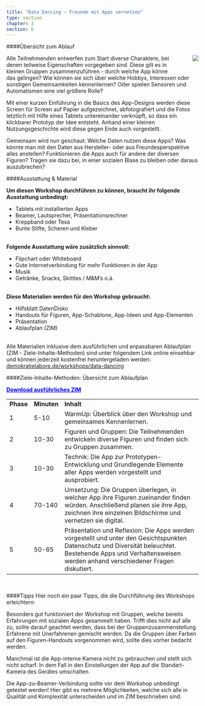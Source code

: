 ```yaml
---
title: "Data Dancing – Freunde mit Apps vernetzen"
type: section
chapter: 3
section: 6
---
```



####Übersicht zum Ablauf

<div style="margin-right: 0px; float:right; margin-left: 40px; margin-bottom: 20px">
  <img src="/images/datatancing-1.png"  style="display: block; max-width:300px; "/>
</div>

Alle Teilnehmenden entwerfen zum Start diverse Charaktere, bei denen teilweise Eigenschaften vorgegeben sind. Diese gilt es in kleinen Gruppen zusammenzuführen - durch welche App könne das gelingen? Wie können sie sich über welche Hobbys, Interessen oder sonstigen Gemeinsamkeiten kennenlernen? Oder spielen Sensoren und Automatismen eine viel größere Rolle?

Mit einer kurzen Einführung in die Basics des App-Designs werden diese Screen für Screen auf Papier aufgezeichnet, abfotografiert und die Fotos letztlich mit Hilfe eines Tablets untereinander verknüpft, so dass ein klickbarer Prototyp der Idee entsteht. Anhand einer kleinen Nutzungsgeschichte wird diese gegen Ende auch vorgestellt.

Gemeinsam wird nun geschaut: Welche Daten nutzen diese Apps? Was könnte man mit den Daten aus Hersteller- oder aus Freundesperspektive alles anstellen? Funktionieren die Apps auch für andere der diversen Figuren? Tragen sie dazu bei, in einer sozialen Blase zu bleiben oder daraus auszubrechen? 


####Ausstattung & Material

<b>Um diesen Workshop durchführen zu können, braucht ihr
folgende Ausstattung unbedingt:</b>

* Tablets mit installierten Apps
* Beamer, Lautsprecher, Präsentationsrechner
* Kreppband oder Tesa
* Bunte Stifte, Scheren und Kleber
<br><br>

<b>Folgende Ausstattung wäre zusätzlich sinnvoll:</b>

* Flipchart oder Whiteboard
* Gute Internetverbindung für mehr Funktionen in der App
* Musik
* Getränke, Snacks, Skittles / M&M’s o.ä.
<br><br>

<b>Diese Materialien werden für den Workshop gebraucht:</b>

* Hilfsblatt DatenDisko
* Handouts für Figuren, App-Schablone, App-Ideen und App-Elementen
* Präsentation
* Ablaufplan (ZIM)
<br><br>

Alle Materialien inklusive dem ausführlichen und anpassbaren Ablaufplan (ZIM - Ziele-Inhalte-Methoden) sind unter folgendem Link online einsehbar und können jederzeit kostenfrei heruntergeladen werden: [demokratielabore.de/workshops/data-dancing](https://demokratielabore.de/workshops/data-dancing)


####Ziele-Inhalte-Methoden: Übersicht zum Ablaufplan

<a style="color:#0000ff; font-weight: bold;" href="https://demokratielabore.de/workshops/downloads/datadancing/Data%20Dancing%20Ablaufplan.zip">Download ausführliches ZIM</a>

<table>
  <tbody>
    <tr>
      <td style="font-weight: bold;">Phase</td>
      <td style="font-weight: bold;">Minuten</td>
      <td style="font-weight: bold;">Inhalt</td>
    </tr>
    <tr>
      <td>1</td>
      <td>5-10</td>
      <td>WarmUp: Überblick über den Workshop und gemeinsames Kennenlernen.</td>
    </tr>
    <tr>
      <td>2</td>
      <td>10-30</td>
      <td>Figuren und Gruppen: Die Teilnehmenden entwickeln diverse Figuren und finden sich zu Gruppen zusammen.</td>
    </tr>
    <tr>
      <td>3</td>
      <td>10-30</td>
      <td>Technik: Die App zur Prototypen-Entwicklung und Grundlegende Elemente aller Apps werden vorgestellt und ausprobiert.</td>
    </tr>
    <tr>
      <td>4</td>
      <td>70-140</td>
      <td>Umsetzung: Die Gruppen überlegen, in welcher App ihre Figuren zueinander finden würden. Anschließend planen sie ihre App, zeichnen ihre einzelnen Bildschirme und vernetzen  sie digital.</td>
    </tr>
    <tr>
      <td>5</td>
      <td>50-65</td>
      <td>Präsentation und Reflexion: Die Apps werden vorgestellt und unter den Gesichtspunkten Datenschutz und Diversität beleuchtet. Bestehende Apps und Verhaltensweisen werden anhand verschiedener Fragen diskutiert.</td>
    </tr>
  </tbody>
</table>
<br>



####Tipps
Hier noch ein paar Tipps, die die Durchführung des
Workshops erleichtern:

Besonders gut funktioniert der Workshop mit Gruppen, welche bereits Erfahrungen mit sozialen Apps gesammelt haben. Trifft dies nicht auf alle zu, sollte darauf geachtet werden, dass bei der Gruppenzusammenstellung Erfahrene mit Unerfahrenen gemischt werden. Da die Gruppen über Farben auf den Figuren-Handouts vorgenommen wird, sollte dies vorher bedacht werden.

Manchmal ist die App-interne Kamera nicht zu gebrauchen und stellt sich nicht scharf. In dem Fall in den Einstellungen der App auf die Standart-Kamera des Gerätes umschalten.

Die App-zu-Beamer-Verbindung sollte vor dem Workshop unbedingt getestet werden! Hier gibt es mehrere Möglichkeiten, welche sich alle in Qualität und Komplexität unterscheiden und im ZIM beschrieben sind.